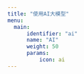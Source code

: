 ```yaml
---
title: "使用AI大模型"
menu:
  main:
      identifier: "ai"
      name: "AI"
      weight: 50
      params:
          icon: ai
---
```

